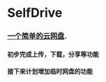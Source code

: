# SelfDrive 
### [一个简单的云网盘](http://drive.bclearn.cn/ "网盘"). 
#### 初步完成上传，下载，分享等功能
#### 接下来计划增加临时网盘的功能
